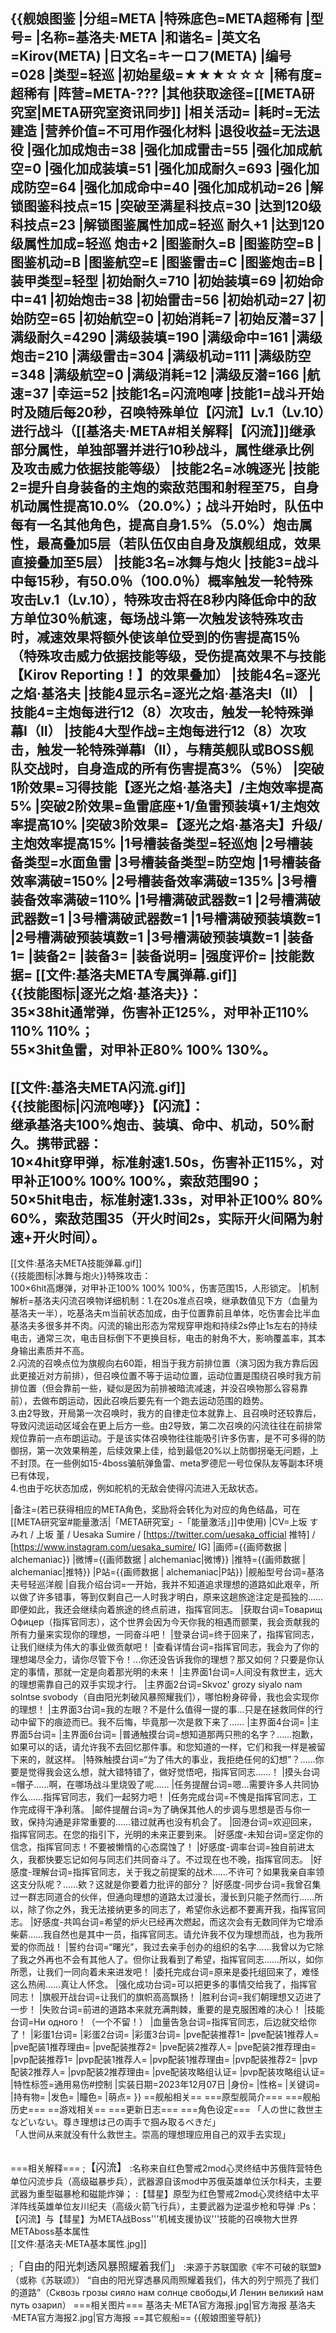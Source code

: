 {{舰娘图鉴
|分组=META
|特殊底色=META超稀有
|型号=
|名称=基洛夫·META
|和谐名=
|英文名=Kirov(META)
|日文名=キーロフ(META)
|编号=028
|类型=轻巡
|初始星级=★★★☆☆☆
|稀有度=超稀有
|阵营=META-???
|其他获取途径=[[META研究室|META研究室资讯同步]]
|相关活动=
|耗时=无法建造
|营养价值=不可用作强化材料
|退役收益=无法退役
|强化加成炮击=38
|强化加成雷击=55
|强化加成航空=0
|强化加成装填=51
|强化加成耐久=693
|强化加成防空=64
|强化加成命中=40
|强化加成机动=26
|解锁图鉴科技点=15
|突破至满星科技点=30
|达到120级科技点=23
|解锁图鉴属性加成=轻巡 耐久+1
|达到120级属性加成=轻巡 炮击+2
|图鉴耐久=B
|图鉴防空=B
|图鉴机动=B
|图鉴航空=E
|图鉴雷击=C
|图鉴炮击=B
|装甲类型=轻型
|初始耐久=710
|初始装填=69
|初始命中=41
|初始炮击=38
|初始雷击=56
|初始机动=27
|初始防空=65
|初始航空=0
|初始消耗=7
|初始反潜=37
|满级耐久=4290
|满级装填=190
|满级命中=161
|满级炮击=210
|满级雷击=304
|满级机动=111
|满级防空=348
|满级航空=0
|满级消耗=12
|满级反潜=166
|航速=37
|幸运=52
|技能1名=闪流咆哮
|技能1=战斗开始时及随后每20秒，召唤特殊单位【闪流】Lv.1（Lv.10）进行战斗（[[基洛夫·META#相关解释|【闪流】]]继承部分属性，单独部署并进行10秒战斗，属性继承比例及攻击威力依据技能等级）
|技能2名=冰魄逐光
|技能2=提升自身装备的主炮的索敌范围和射程至75，自身机动属性提高10.0%（20.0%）；战斗开始时，队伍中每有一名其他角色，提高自身1.5%（5.0%）炮击属性，最高叠加5层（若队伍仅由自身及旗舰组成，效果直接叠加至5层）
|技能3名=冰舞与炮火
|技能3=战斗中每15秒，有50.0％（100.0％）概率触发一轮特殊攻击Lv.1（Lv.10），特殊攻击将在8秒内降低命中的敌方单位30％航速，每场战斗第一次触发该特殊攻击时，减速效果将额外使该单位受到的伤害提高15％（特殊攻击威力依据技能等级，受伤提高效果不与技能【Kirov Reporting！】的效果叠加）
|技能4名=逐光之焰·基洛夫
|技能4显示名=逐光之焰·基洛夫I（II）
|技能4=主炮每进行12（8）次攻击，触发一轮特殊弹幕I（II）
|技能4大型作战=主炮每进行12（8）次攻击，触发一轮特殊弹幕I（II），与精英舰队或BOSS舰队交战时，自身造成的所有伤害提高3%（5％）
|突破1阶效果=习得技能【逐光之焰·基洛夫】/主炮效率提高5%
|突破2阶效果=鱼雷底座+1/鱼雷预装填+1/主炮效率提高10%
|突破3阶效果=【逐光之焰·基洛夫】升级/主炮效率提高15%
|1号槽装备类型=轻巡炮
|2号槽装备类型=水面鱼雷
|3号槽装备类型=防空炮
|1号槽装备效率满破=150%
|2号槽装备效率满破=135%
|3号槽装备效率满破=110%
|1号槽满破武器数=1
|2号槽满破武器数=1
|3号槽满破武器数=1
|1号槽满破预装填数=1
|2号槽满破预装填数=1
|3号槽满破预装填数=1
|装备1=
|装备2=
|装备3=
|装备说明=
|强度评价=
|技能数据=
[[文件:基洛夫META专属弹幕.gif]]<br>
{{技能图标|逐光之焰·基洛夫}}：<br>
35×38hit通常弹，伤害补正125%，对甲补正110% 110% 110%；<br>
55×3hit鱼雷，对甲补正80% 100% 130%。
----
[[文件:基洛夫META闪流.gif]]<br>
{{技能图标|闪流咆哮}}【闪流】：<br>
继承基洛夫100%炮击、装填、命中、机动，50%耐久。携带武器：<br>
10×4hit穿甲弹，标准射速1.50s，伤害补正115%，对甲补正100% 100% 100%，索敌范围90；<br>
50×5hit电击，标准射速1.33s，对甲补正100% 80% 60%，索敌范围35（开火时间2s，实际开火间隔为射速+开火时间）。
----
[[文件:基洛夫META技能弹幕.gif]]<br>
{{技能图标|冰舞与炮火}}特殊攻击：<br>
100×6hit高爆弹，对甲补正100% 100% 100%，伤害范围15，人形锁定。
|机制解析=基洛夫闪流召唤物详细机制：1.在20s准点召唤，继承数值见下方（血量为基洛夫一半），吃基洛夫m当前状态加成，由于位置靠前且单体，吃伤害会比半血基洛夫多很多并不肉。闪流的输出形态为常规穿甲炮和持续2s停止1s左右的持续电击，通常三次，电击目标倒下不更换目标，电击的射角不大，影响覆盖率，其本身输出素质并不高。<br>
2.闪流的召唤点位为旗舰向右60距，相当于我方前排位置（演习因为我方靠后因此更接近对方前排），但召唤位置不等于运动位置，运动位置是围绕召唤时我方前排位置（但会靠前一些，疑似是因为前排被暗流减速，并没召唤物那么容易靠前），去做布朗运动，因此召唤后要先有一个跑去运动范围的趋势。<br>3.由2导致，开局第一次召唤时，我方的自律走位本就靠上、且召唤时还较靠后，导致闪流运动区域会在更上后方一些。由2导致，第二次召唤的闪流往往在前排常规位靠前一点布朗运动。于是该实体召唤物往往能吸引许多伤害，是不可多得的防御拐，第一次效果稍差，后续效果上佳，给到最低20%以上防御拐毫无问题，上不封顶。在一些例如15-4boss骗航弹鱼雷、meta罗德尼一号位保队友等副本环境已有体现，<br>4.也由于吃状态加成，例如舵机的无敌会使得闪流进入无敌状态。<br>

|备注=(若已获得相应的META角色，奖励将会转化为对应的角色结晶，可在[[META研究室#能量激活|「META研究室」-「能量激活」]]中使用)
|CV=上坂 すみれ / 上坂 堇 / Uesaka Sumire / [https://twitter.com/uesaka_official 推特] / [https://www.instagram.com/uesaka_sumire/ IG]
|画师={{画师数据 | alchemaniac}}
|微博={{画师数据 | alchemaniac|微博}}
|推特={{画师数据 | alchemaniac|推特}}
|P站={{画师数据 | alchemaniac|P站}}
|舰船型号台词=基洛夫号轻巡洋舰
|自我介绍台词=一开始，我并不知道追求理想的道路如此艰辛，所以做了许多错事，等到仅剩自己一人时我才明白，原来这趟旅途注定是孤独的……即便如此，我还会继续向着旅途的终点前进，指挥官同志。
|获取台词=Товарищ Офицер（指挥官同志），这个世界会因为今天你我的相遇而颤栗，我会贡献我的所有力量来实现你的理想，一同奋斗吧！
|登录台词=终于回来了，指挥官同志，让我们继续为伟大的事业做贡献吧！
|查看详情台词=指挥官同志，我会为了你的理想竭尽全力，请你尽管下令！…你还没告诉我你的理想？那又如何？只要是你认定的事情，那就一定是向着那光明的未来！
|主界面1台词=人间没有救世主，远大的理想需靠自己的双手实现才行。
|主界面2台词=Skvoz' grozy siyalo nam solntse svobody（自由阳光刺破风暴照耀我们），哪怕粉身碎骨，我也会实现你的理想！
|主界面3台词=我的左眼？不是什么值得一提的事…只是在拯救同伴的行动中留下的痕迹而已。我不后悔，毕竟那一次是救下来了……
|主界面4台词=
|主界面5台词=
|主界面6台词=
|普通触摸台词=想知道那两只熊的名字？……抱歉，如果可以的话，请允许我不去回忆那件事。和您知道的一样，它们和我一样是被留下来的，就这样。
|特殊触摸台词=“为了伟大的事业，我拒绝任何的幻想”？……你要是觉得我会这么想，就大错特错了，做好觉悟吧，指挥官同志……！
|摸头台词=帽子……啊，在哪场战斗里烧毁了呢……
|任务提醒台词=嗯…需要许多人共同协作么……指挥官同志，我们一起努力吧！
|任务完成台词=不愧是指挥官同志，工作完成得干净利落。
|邮件提醒台词=为了确保其他人的步调与思想是否与你一致，保持沟通是非常重要的……错过就再也没有机会了。
|回港台词=欢迎回来，指挥官同志。在您的指引下，光明的未来正要到来。
|好感度-未知台词=坚定你的信念，指挥官同志！不要被懒惰的心态腐蚀了！
|好感度-调率台词=独自前进太久，我都快要忘记如何与同志们共同奋斗了。不过现在也不晚，指挥官同志。
|好感度-理解台词=指挥官同志，关于我之前提案的战术……不许可？如果我亲自率领这支分队呢？……欸？这就是你要着力批评的部分？
|好感度-同步台词=我曾召集过一群志同道合的伙伴，但通向理想的道路太过漫长，漫长到只能孑然而行……所以，除了你之外，我无法接纳更多的同志了，希望你永远都不要离开我，指挥官同志。
|好感度-共鸣台词=希望的炉火已经再次燃起，而这次会有无数同伴为它增添柴薪……我自然也是其中一员，指挥官同志。请允许我不仅为理想而战，也为我所爱的你而战！
|誓约台词=“曙光”，我过去亲手创办的组织的名字……我曾以为它除了我之外再也不会有其他人了。但你让我看到了希望，指挥官同志……所以，如你所愿，让我们一同向着未来进发吧！
|委托完成台词=原来是委托组回来了，难怪这么热闹……真让人怀念。
|强化成功台词=可以把更多的事情交给我了，指挥官同志！
|旗舰开战台词=让我们的旗帜高高飘扬！
|胜利台词=我们朝理想又迈进了一步！
|失败台词=前进的道路本来就充满荆棘，重要的是克服困难的决心！
|技能台词=Ни одного！（一个不留！）
|血量告急台词=指挥官同志，后边就交给你了！
|彩蛋1台词=
|彩蛋2台词=
|彩蛋3台词=
|pve配装推荐1=
|pve配装1推荐人=
|pve配装1推荐理由=
|pve配装推荐2=
|pve配装2推荐人=
|pve配装2推荐理由=
|pvp配装推荐1=
|pvp配装1推荐人=
|pvp配装1推荐理由=
|pvp配装推荐2=
|pvp配装2推荐人=
|pvp配装2推荐理由=
|pve配装攻略组认证=
|pvp配装攻略组认证=
|特性标签=通用易伤#控制
|实装日期=2023年12月07日
|身份=
|性格=
|关键词=
|持有物=
|发色=
|瞳色=
|萌点=
}}
==舰船相关==
===原型舰简介===
===舰船历史===
==游戏相关==
===更新日志===
===角色设定===
「人の世に救世主などいない。尊き理想は己の両手で掴み取るべきだ」<br>
「人世间从来就没有什么救世主。崇高的理想理应用自己的双手去实现」<br><br>


===相关解释===
;<big>【闪流】</big>
:名称来自红色警戒2mod心灵终结中苏俄阵营特色单位闪流步兵（高级磁暴步兵），武器源自该mod中苏俄英雄单位沃尔科夫，主要武器为重型磁暴枪和磁能炸弹；
:【彗星】原型为红色警戒2mod心灵终结中太平洋阵线英雄单位友川纪夫（高级火箭飞行兵），主要武器为逆温步枪和导弹
:Ps：【闪流】与【彗星】为META战Boss'''机械支援协议'''技能的召唤物<ref>大世界METAboss基本属性<br>[[文件:基洛夫·META基本属性.jpg]]</ref>


;<big>「自由的阳光刺透风暴照耀着我们」</big>
:来源于苏联国歌《牢不可破的联盟》（或称《苏联颂》） “自由的阳光穿透暴风雨照耀着我们，伟大的列宁照亮了我们的道路”（Сквозь грозы сияло нам солнце свободы,И Ленин великий нам путь озарил）
===相关图片===
<gallery mode="packed" heights="250px">
基洛夫·META官方海报.jpg|官方海报
基洛夫·META官方海报2.jpg|官方海报
</gallery>
==其它舰船==
{{舰娘图鉴导航}}